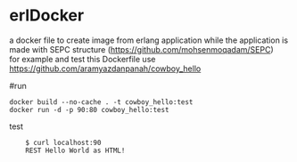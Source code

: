 # erlDocker
a docker file to create image from erlang application   while the application is made with SEPC structure (https://github.com/mohsenmoqadam/SEPC) <br />
for example and test this Dockerfile use https://github.com/aramyazdanpanah/cowboy_hello

#run
```
docker build --no-cache . -t cowboy_hello:test
docker run -d -p 90:80 cowboy_hello:test
```
test
```
    $ curl localhost:90
    REST Hello World as HTML!
```
